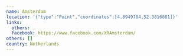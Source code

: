 ```yaml
---
name: Amsterdam
location: '{"type":"Point","coordinates":[4.8949784,52.3816081]}'
links:
  others: 
  facebook: https://www.facebook.com/XRAmsterdam/
others: []
country: Netherlands
---
```

